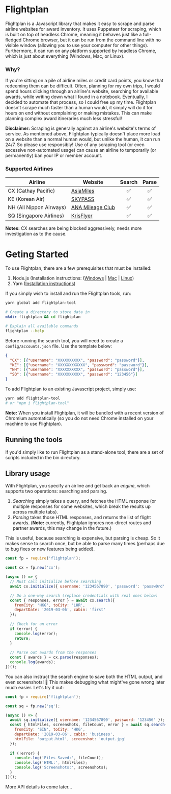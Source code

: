 # Flightplan

Flightplan is a Javascript library that makes it easy to scrape and parse airline websites for award inventory. It uses Puppeteer for scraping, which is built on top of headless Chrome, meaning it behaves just like a full-fledged Chrome browser, but it can be run from the command line with no visible window (allowing you to use your computer for other things). Furthermore, it can run on any platform supported by headless Chrome, which is just about everything (Windows, Mac, or Linux).

### Why?

If you're sitting on a pile of airline miles or credit card points, you know that redeeming them can be difficult. Often, planning for my own trips, I would spend hours clicking through an airline's website, searching for available awards, while writing down what I found in a notebook. Eventually, I decided to automate that process, so I could free up my time. Flightplan doesn't scrape much faster than a human would, it simply will do it for hours on end without complaining or making mistakes. This can make planning complex award itineraries much less stressful!

**Disclaimer:** Scraping is generally against an airline's website's terms of service. As mentioned above, Flightplan typically doesn't place more load on a website than a normal human would, but unlike the human, it can run 24/7. So please use responsibly! Use of any scraping tool (or even excessive non-automated usage) can cause an airline to temporarily (or permanently) ban your IP or member account.

### Supported Airlines

Airline                 | Website               | Search             | Parse
------------------------|-----------------------|:------------------:|:------------------:
CX (Cathay Pacific)     | [AsiaMiles][1]        | :white_check_mark: | :white_check_mark:
KE (Korean Air)         | [SKYPASS][2]          | :white_check_mark: | :white_check_mark:
NH (All Nippon Airways) | [ANA Mileage Club][3] | :white_check_mark: | :white_check_mark:
SQ (Singapore Airlines) | [KrisFlyer][4]        | :white_check_mark: | :white_check_mark:

[1]: https://www.asiamiles.com/
[2]: https://www.koreanair.com/global/en/skypass/
[3]: https://www.ana.co.jp/en/us/amc/
[4]: http://www.singaporeair.com/en_UK/us/ppsclub-krisflyer/

**Notes:** CX searches are being blocked aggressively, needs more investigation as to the cause.

# Geting Started

To use Flightplan, there are a few prerequisites that must be installed:
1. Node.js (Installation instructions: ([Windows](http://blog.teamtreehouse.com/install-node-js-npm-windows) | [Mac](http://blog.teamtreehouse.com/install-node-js-npm-mac) | [Linux](http://blog.teamtreehouse.com/install-node-js-npm-linux))
2. Yarn ([Installation instructions](https://yarnpkg.com/lang/en/docs/install/#mac-stable))

If you simply wish to install and run the Flightplan tools, run:

```bash
yarn global add flightplan-tool

# Create a directory to store data in
mkdir flightplan && cd flightplan

# Explain all available commands
flightplan --help
```

Before running the search tool, you will need to create a `config/accounts.json` file. Use the template below:

```json
{
  "CX": [{"username": "XXXXXXXXXX", "password": "password"}],
  "KE": [{"username": "XXXXXXXXXXXX", "password": "password"}],
  "NH": [{"username": "XXXXXXXXXX", "password": "password"}],
  "SQ": [{"username": "XXXXXXXXXX", "password": "123456"}]
}
```

To add Flightplan to an existing Javascript project, simply use:

```bash
yarn add flightplan-tool
# or "npm i flightplan-tool"
```

**Note:** When you install Flightplan, it will be bundled with a recent version of Chromium automatically (so you do not need Chrome installed on your machine to use Flightplan).

## Running the tools ##

If you'd simply like to run Flightplan as a stand-alone tool, there are a set of scripts included in the bin directory. 

## Library usage ##

With Flightplan, you specify an airline and get back an *engine*, which supports two operations: searching and parsing.

1. *Searching* simply takes a query, and fetches the HTML response (or multiple responses for some websites, which break the results up across multiple tabs).
2. *Parsing* takes those HTML responses, and returns the list of flight awards. (**Note:** currently, Flightplan ignores non-direct routes and partner awards, this may change in the future.)

This is useful, because searching is expensive, but parsing is cheap. So it makes sense to search once, but be able to parse many times (perhaps due to bug fixes or new features being added).

```javascript
const fp = require('flightplan');

const cx = fp.new('cx');

(async () => {
  // Must call initialize before searching
  await cx.initialize({ username: '1234567890', 'password': 'passw0rd' });

  // Do a one-way search (replace credentials with real ones below)
  const { responses, error } = await cx.search({
    fromCity: 'HKG', toCity: 'LHR',
    departDate: '2019-03-06', cabin: 'first'
  });
  
  // Check for an error
  if (error) {
    console.log(error);
    return;
  }
  
  // Parse out awards from the responses
  const { awards } = cx.parse(responses);
  console.log(awards);
})();
```

You can also instruct the search engine to save both the HTML output, and even screenshots! :tada: This makes debugging what might've gone wrong later much easier. Let's try it out:

```javascript
const fp = require('flightplan');

const sq = fp.new('sq');

(async () => {
  await sq.initialize({ username: '1234567890', password: '123456' });
  const { htmlFiles, screenshots, fileCount, error } = await sq.search({
    fromCity: 'SIN', toCity: 'HKG',
    departDate: '2019-03-06', cabin: 'business',      
    htmlFile: 'output.html', screenshot: 'output.jpg'
  });
    
  if (!error) {
    console.log('Files Saved:', fileCount);
    console.log('HTML:', htmlFiles);
    console.log('Screenshots:', screenshots);
  }
})();
```

More API details to come later...

